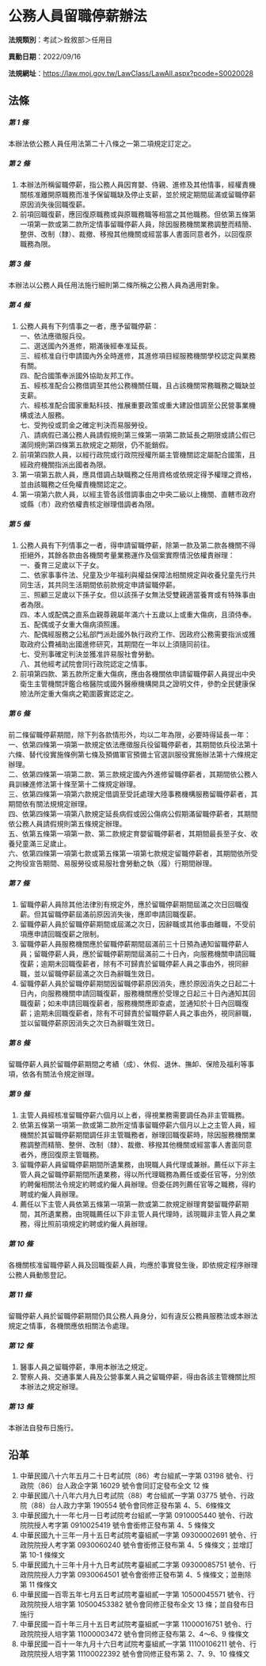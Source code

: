 # 公務人員留職停薪辦法

**法規類別**：考試＞銓敘部＞任用目

**異動日期**：2022/09/16  

**法規網址**：https://law.moj.gov.tw/LawClass/LawAll.aspx?pcode=S0020028





## 法條
##### 第 1 條
本辦法依公務人員任用法第二十八條之一第二項規定訂定之。

##### 第 2 條
1. 本辦法所稱留職停薪，指公務人員因育嬰、侍親、進修及其他情事，經權責機關核准離開原職務而准予保留職缺及停止支薪，並於規定期間屆滿或留職停薪原因消失後回職復薪。
1. 前項回職復薪，應回復原職務或與原職務職等相當之其他職務。但依第五條第一項第一款或第二款所定情事留職停薪人員，除因服務機關業務調整而精簡、整併、改制（隸）、裁撤、移撥其他機關或經當事人書面同意者外，以回復原職務為限。

##### 第 3 條
本辦法以公務人員任用法施行細則第二條所稱之公務人員為適用對象。

##### 第 4 條
1. 公務人員有下列情事之一者，應予留職停薪：  
一、依法應徵服兵役。  
二、選送國內外進修，期滿後經奉准延長。  
三、經核准自行申請國內外全時進修，其進修項目經服務機關學校認定與業務有關。  
四、配合國策奉派國外協助友邦工作。  
五、經核准配合公務借調至其他公務機關任職，且占該機關常務職務之職缺並支薪。  
六、經核准配合國家重點科技、推展重要政策或重大建設借調至公民營事業機構或法人服務。  
七、受拘役或罰金之確定判決而易服勞役。  
八、請病假已滿公務人員請假規則第三條第一項第二款延長之期限或請公假已滿同規則第四條第五款規定之期限，仍不能銷假。
1. 前項第四款人員，以經行政院或行政院授權所屬主管機關認定屬配合國策，且經政府機關指派出國者為限。
1. 第一項第五款人員，應具借調占缺職務之任用資格或依規定得予權理之資格，並由該職務之任免權責機關認定之。
1. 第一項第六款人員，以經主管各該借調事由之中央二級以上機關、直轄市政府或縣（市）政府依權責核定辦理借調者為限。

##### 第 5 條
1. 公務人員有下列情事之一者，得申請留職停薪，除第一款及第二款各機關不得拒絕外，其餘各款由各機關考量業務運作及個案實際情況依權責辦理：  
一、養育三足歲以下子女。  
二、依家事事件法、兒童及少年福利與權益保障法相關規定與收養兒童先行共同生活，其共同生活期間依前款規定申請留職停薪。  
三、照顧三足歲以下孫子女。但以該孫子女無法受雙親適當養育或有特殊事由者為限。  
四、本人或配偶之直系血親尊親屬年滿六十五歲以上或重大傷病，且須侍奉。  
五、配偶或子女重大傷病須照護。  
六、配偶經服務之公私部門派赴國外執行政府工作、因政府公務需要指派或獲取政府公費補助出國進修研究，其期間在一年以上須隨同前往。  
七、受刑事確定判決並獲准許易服社會勞動。  
八、其他經考試院會同行政院認定之情事。
1. 前項第四款、第五款所定重大傷病，應由各機關依申請留職停薪人員提出中央衛生主管機關評鑑合格醫院或國外醫療機構開具之證明文件，參酌全民健康保險法所定重大傷病之範圍覈實認定之。

##### 第 6 條
前二條留職停薪期間，除下列各款情形外，均以二年為限，必要時得延長一年：  
一、依第四條第一項第一款規定依法應徵服兵役留職停薪者，其期間依兵役法第十六條、替代役實施條例第七條及預備軍官預備士官選訓服役實施辦法第十六條規定辦理。  
二、依第四條第一項第二款、第三款規定國內外進修留職停薪者，其期間依公務人員訓練進修法第十條至第十二條規定辦理。  
三、依第四條第一項第六款規定借調至受託處理大陸事務機構服務留職停薪者，其期間依有關法規規定辦理。  
四、依第四條第一項第八款規定延長病假或因公傷病公假期滿留職停薪者，其期間依公務人員請假規則第五條規定辦理。  
五、依第五條第一項第一款、第二款規定育嬰留職停薪者，其期間最長至子女、收養兒童滿三足歲止。  
六、依第四條第一項第七款或第五條第一項第七款規定留職停薪者，其期間依所受之拘役宣告期間、易服勞役或易服社會勞動之執（履）行期間辦理。

##### 第 7 條
1. 留職停薪人員除其他法律別有規定外，應於留職停薪期間屆滿之次日回職復薪。但其留職停薪屆滿前原因消失後，應即申請回職復薪。
1. 留職停薪人員於留職停薪期間或屆滿之次日，因辭職或其他事由離職，不受前項應申請回職復薪之限制。
1. 留職停薪人員服務機關應於留職停薪期間屆滿前三十日預為通知留職停薪人員；留職停薪人員，應於留職停薪期間屆滿前二十日內，向服務機關申請回職復薪；逾期未回職復薪者，除有不可歸責於留職停薪人員之事由外，視同辭職，並以留職停薪屆滿之次日為辭職生效日。
1. 留職停薪人員於留職停薪期間因留職停薪原因消失，應於原因消失之日起二十日內，向服務機關申請回職復薪，服務機關應於受理之日起三十日內通知其回職復薪；如未申請回職復薪者，服務機關應即查處，並通知於十日內回職復薪；逾期未回職復薪者，除有不可歸責於留職停薪人員之事由外，視同辭職，並以留職停薪原因消失之次日為辭職生效日。

##### 第 8 條
留職停薪人員於留職停薪期間之考績（成）、休假、退休、撫卹、保險及福利等事項，依各有關法令規定辦理。

##### 第 9 條
1. 主管人員經核准留職停薪六個月以上者，得視業務需要調任為非主管職務。
1. 依第五條第一項第一款或第二款所定情事留職停薪六個月以上之主管人員，經機關於其留職停薪期間調任非主管職務者，辦理回職復薪時，除因服務機關業務調整而精簡、整併、改制（隸）、裁撤、移撥其他機關或經當事人書面同意者外，應回復原主管職務。
1. 留職停薪人員留職停薪期間所遺業務，由現職人員代理或兼辦。薦任以下非主管人員之留職停薪期間所遺業務，得以所代理職務為薦任或委任官等，分別依約聘僱相關法令規定約聘或約僱人員辦理。但委任跨列薦任官等之職務，得約聘或約僱人員辦理。
1. 薦任以下主管人員依第五條第一項第一款或第二款規定辦理育嬰留職停薪期間，其所遺業務，由現職薦任以下非主管人員代理時，該現職非主管人員之業務，得比照前項規定約聘或約僱人員辦理。

##### 第 10 條
各機關核准留職停薪人員及回職復薪人員，均應於事實發生後，即依規定程序辦理公務人員動態登記。

##### 第 11 條
留職停薪人員於留職停薪期間仍具公務人員身分，如有違反公務員服務法或本辦法規定之情事，各機關應依相關法令處理。

##### 第 12 條
1. 醫事人員之留職停薪，準用本辦法之規定。
1. 警察人員、交通事業人員及公營事業人員之留職停薪，得由各該主管機關比照本辦法之規定辦理。

##### 第 13 條
本辦法自發布日施行。

## 沿革
1. 中華民國八十六年五月二十日考試院（86）考台組貳一字第 03198  號令、行政院（86）台人政企字第 16029  號令會同訂定發布全文 12 條
1. 中華民國八十八年六月九日考試院（88）考台組貳一字第 03775  號令、行政院（88）台人政力字第 190554 號令會同修正發布第 4、5、6條條文
1. 中華民國九十一年七月一日考試院考台組貳一字第 0910005440 號令、行政院院授人考字第 0910025419 號令會銜修正發布第 4、5 條條文
1. 中華民國九十三年一月十五日考試院考臺組貳一字第 09300002691  號令、行政院院授人考字第 0930060240 號令會銜修正發布第 4、5 條條文；並增訂第 10-1 條條文             
1. 中華民國九十三年十月十九日考試院考臺組貳二字第 09300085751  號令、行政院院授人力字第 0930064501 號令會銜修正發布第 4、5 條條文；並刪除第 11 條條文
1. 中華民國一百零五年七月五日考試院考臺組貳一字第 10500045571  號令、行政院院授人培字第 10500453382  號令會同修正發布全文 13 條；並自發布日施行
1. 中華民國一百十年三月十五日考試院考臺組貳一字第 11000016751  號令、行政院院授人培字第 11000003472  號令會同修正發布第 2、4～6、9 條條文
1. 中華民國一百十一年九月十六日考試院考臺組貳一字第 11100106211 號令、行政院院授人培字第 11100022392  號令會同修正發布第 2、7、9、10 條條文
